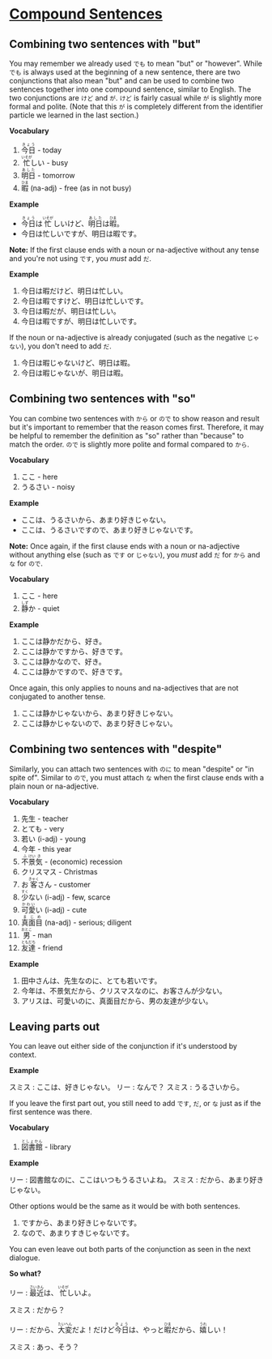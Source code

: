 # [Compound Sentences](http://www.guidetojapanese.org/learn/complete/conjunctions)

## Combining two sentences with "but"

You may remember we already used `でも` to mean "but" or "however". While `でも` is always used at the beginning of a new sentence, there are two conjunctions that also mean "but" and can be used to combine two sentences together into one compound sentence, similar to English. The two conjunctions are `けど` and `が`. `けど` is fairly casual while `が` is slightly more formal and polite. (Note that this `が` is completely different from the identifier particle we learned in the last section.)

__Vocabulary__

1. <ruby>今日<rt>きょう</rt></ruby> - today
1. <ruby>忙<rt>いそが</rt>しい</ruby> - busy
1. <ruby>明日<rt>あした</rt></ruby> - tomorrow
1. <ruby>暇<rt>ひま</rt></ruby> (na-adj) - free (as in not busy)

__Example__

- <ruby>今日<rt>きょう</rt>は<rt></rt>忙<rt>いそが</rt>しいけど、<rt></rt>明日<rt>あした</rt>は<rt></rt>暇<rt>ひま</rt>。</ruby>
- 今日は忙しいですが、明日は暇です。

__Note:__ If the first clause ends with a noun or na-adjective without any tense and you're not using `です`, you *must* add `だ`.

__Example__

1. 今日は暇だけど、明日は忙しい。
1. 今日は暇ですけど、明日は忙しいです。
1. 今日は暇だが、明日は忙しい。
1. 今日は暇ですが、明日は忙しいです。

If the noun or na-adjective is already conjugated (such as the negative `じゃない`), you don't need to add `だ`.

1. 今日は暇じゃないけど、明日は暇。
1. 今日は暇じゃないが、明日は暇。

## Combining two sentences with "so"

You can combine two sentences with `から` or `ので` to show reason and result but it's important to remember that the reason comes first. Therefore, it may be helpful to remember the definition as "so" rather than "because" to match the order. `ので` is slightly more polite and formal compared to `から`.

__Vocabulary__

1. ここ - here
1. うるさい - noisy

__Example__

- ここは、うるさいから、あまり好きじゃない。
- ここは、うるさいですので、あまり好きじゃないです。

__Note:__ Once again, if the first clause ends with a noun or na-adjective without anything else (such as `です` or `じゃない`), you *must* add `だ` for `から` and `な` for `ので`.

__Vocabulary__

1. ここ - here
1. <ruby>静<rt>しず</rt>か</ruby> - quiet

__Example__

1. ここは静かだから、好き。
1. ここは静かですから、好きです。
1. ここは静かなので、好き。
1. ここは静かですので、好きです。

Once again, this only applies to nouns and na-adjectives that are not conjugated to another tense.

1. ここは静かじゃないから、あまり好きじゃない。
1. ここは静かじゃないので、あまり好きじゃない。

## Combining two sentences with "despite"

Similarly, you can attach two sentences with `のに` to mean "despite" or "in spite of". Similar to `ので`, you must attach `な` when the first clause ends with a plain noun or na-adjective.

__Vocabulary__

1. 先生 - teacher
1. とても - very
1. 若い (i-adj) - young
1. 今年 - this year
1. <ruby>不<rt>ふ</rt>景<rt>けい</rt>気<rt>き</rt></ruby> - (economic) recession
1. クリスマス - Christmas
1. <ruby>お<rt></rt>客<rt>きゃく</rt>さん</ruby> - customer
1. <ruby>少<rt>すく</rt>ない</ruby> (i-adj) - few, scarce
1. <ruby>可愛<rt>かわい</rt>い</ruby> (i-adj) - cute
1. <ruby>真面目<rt>まじめ</rt></ruby> (na-adj) - serious; diligent
1. <ruby>男<rt>おとこ</rt><ruby> - man
1. <ruby>友達<rt>ともだち</rt></ruby> - friend

__Example__

1. 田中さんは、先生なのに、とても若いです。
1. 今年は、不景気だから、クリスマスなのに、お客さんが少ない。
1. アリスは、可愛いのに、真面目だから、男の友達が少ない。

## Leaving parts out

You can leave out either side of the conjunction if it's understood by context.

__Example__

スミス : ここは、好きじゃない。
リー : なんで？
スミス : うるさいから。

If you leave the first part out, you still need to add `です`, `だ`, or `な` just as if the first sentence was there.

__Vocabulary__

1. <ruby>図書館<rt>としょかん</rt></ruby> - library

__Example__

リー : 図書館なのに、ここはいつもうるさいよね。
スミス : だから、あまり好きじゃない。

Other options would be the same as it would be with both sentences.

1. ですから、あまり好きじゃないです。
1. なので、あまりすきじゃないです。

You can even leave out both parts of the conjunction as seen in the next dialogue.

__So what?__

リー : <ruby>最近<rt>さいきん</rt>は、<rt></rt>忙<rt>いそが</rt>しいよ。</ruby>

スミス : だから？

リー : <ruby>だから、<rt></rt>大変<rt>たいへん</rt>だよ！だけど<rt></rt>今日<rt>きょう</rt>は、やっと<rt></rt>暇<rt>ひま</rt>だから、<rt></rt>嬉<rt>うれ</rt>しい！</ruby>

スミス : あっ、そう？